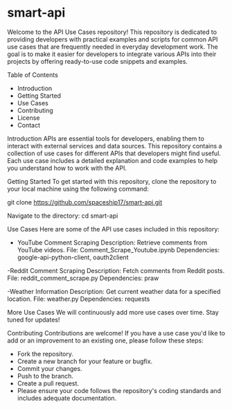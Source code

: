 # smart-api

Welcome to the API Use Cases repository! This repository is dedicated to providing developers with practical examples and scripts for common API use cases that are frequently needed in everyday development work. The goal is to make it easier for developers to integrate various APIs into their projects by offering ready-to-use code snippets and examples.

Table of Contents
- Introduction
- Getting Started
- Use Cases
- Contributing
- License
- Contact


Introduction
APIs are essential tools for developers, enabling them to interact with external services and data sources. This repository contains a collection of use cases for different APIs that developers might find useful. Each use case includes a detailed explanation and code examples to help you understand how to work with the API.

Getting Started
To get started with this repository, clone the repository to your local machine using the following command:

git clone https://github.com/spaceship17/smart-api.git

Navigate to the directory:
cd smart-api

Use Cases
Here are some of the API use cases included in this repository:

- YouTube Comment Scraping
Description: Retrieve comments from YouTube videos.
File: Comment_Scrape_Youtube.ipynb
Dependencies: google-api-python-client, oauth2client

-Reddit Comment Scraping
Description: Fetch comments from Reddit posts.
File: reddit_comment_scrape.py
Dependencies: praw

-Weather Information
Description: Get current weather data for a specified location.
File: weather.py
Dependencies: requests

More Use Cases
We will continuously add more use cases over time. Stay tuned for updates!

Contributing
Contributions are welcome! If you have a use case you'd like to add or an improvement to an existing one, please follow these steps:

- Fork the repository.
- Create a new branch for your feature or bugfix.
- Commit your changes.
- Push to the branch.
- Create a pull request.
- Please ensure your code follows the repository's coding standards and includes adequate documentation.
